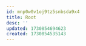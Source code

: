 ```yaml
---
id: mnp0w0v1oj9tz5snbsda9x4
title: Root
desc: ''
updated: 1730854694623
created: 1730854535143
---
```


